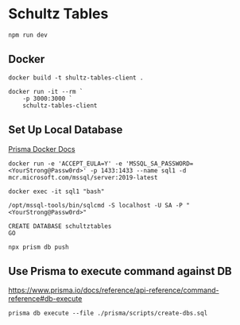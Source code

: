 # Schultz Tables

```
npm run dev
```

## Docker

```
docker build -t shultz-tables-client .

docker run -it --rm `
    -p 3000:3000 `
    schultz-tables-client
```

## Set Up Local Database

[Prisma Docker Docs](https://www.prisma.io/docs/concepts/database-connectors/sql-server/sql-server-docker)

```
docker run -e 'ACCEPT_EULA=Y' -e 'MSSQL_SA_PASSWORD=<YourStrong@Passw0rd>' -p 1433:1433 --name sql1 -d mcr.microsoft.com/mssql/server:2019-latest
```

```
docker exec -it sql1 "bash"
```

```
/opt/mssql-tools/bin/sqlcmd -S localhost -U SA -P "<YourStrong@Passw0rd>"
```

```
CREATE DATABASE schultztables
GO
```

```
npx prism db push
```

## Use Prisma to execute command against DB

<https://www.prisma.io/docs/reference/api-reference/command-reference#db-execute>

```
prisma db execute --file ./prisma/scripts/create-dbs.sql
```
